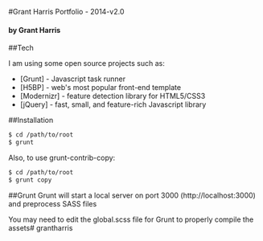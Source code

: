 #Grant Harris Portfolio - 2014-v2.0
#### by Grant Harris

##Tech

I am using some open source projects such as:

* [Grunt] - Javascript task runner
* [H5BP] - web's most popular front-end template
* [Modernizr] - feature detection library for HTML5/CSS3
* [jQuery] - fast, small, and feature-rich Javascript library 

##Installation

```sh
$ cd /path/to/root
$ grunt
```

Also, to use grunt-contrib-copy:

```sh
$ cd /path/to/root
$ grunt copy
```

##Grunt
Grunt will start a local server on port 3000 (http://localhost:3000) and preprocess SASS files

You may need to edit the global.scss file for Grunt to properly compile the assets# grantharris
